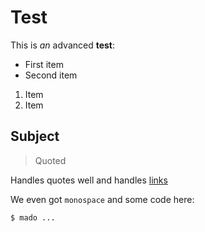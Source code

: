 # Test

This is _an_ advanced __test__:

- First item
- Second item

1. Item
2. Item

## Subject

<!-- Comment -->

> Quoted

Handles quotes well and handles [links](https://www.github.com/duzda/mado)

We even got `monospace` and some code here:

```bash
$ mado ...
```
